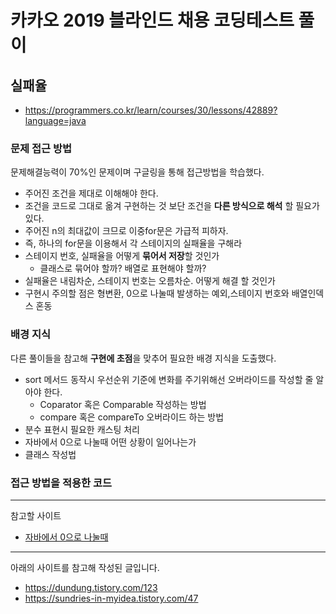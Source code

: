 # 카카오 2019 블라인드 채용 코딩테스트 풀이
## 실패율
- https://programmers.co.kr/learn/courses/30/lessons/42889?language=java

### 문제 접근 방법
문제해결능력이 70%인 문제이며 구글링을 통해 접근방법을 학습했다.
- 주어진 조건을 제대로 이해해야 한다.
- 조건을 코드로 그대로 옮겨 구현하는 것 보단 조건을 **다른 방식으로 해석** 할 필요가 있다.
- 주어진 n의 최대값이 크므로 이중for문은 가급적 피하자.
- 즉, 하나의 for문을 이용해서 각 스테이지의 실패율을 구해라
- 스테이지 번호, 실패율을 어떻게 **묶어서 저장**할 것인가
    - 클래스로 묶어야 할까? 배열로 표현해야 할까?
- 실패율은 내림차순, 스테이지 번호는 오름차순. 어떻게 해결 할 것인가
- 구현시 주의할 점은 형변환, 0으로 나눌때 발생하는 예외,스테이지 번호와 배열인덱스 혼동

### 배경 지식
다른 풀이들을 참고해 **구현에 초점**을 맞추어 필요한 배경 지식을 도출했다.
- sort 메서드 동작시 우선순위 기준에 변화를 주기위해선 오버라이드를 작성할 줄 알아야 한다.
    - Coparator 혹은 Comparable 작성하는 방법
    - compare 혹은 compareTo 오버라이드 하는 방법
- 분수 표현시 필요한 캐스팅 처리
- 자바에서 0으로 나눌때 어떤 상황이 일어나는가
- 클래스 작성법


### 접근 방법을 적용한 코드



---
참고할 사이트
- [자바에서 0으로 나눌때](https://maktooob.tistory.com/22)


---
아래의 사이트를 참고해 작성된 글입니다.
- https://dundung.tistory.com/123
- https://sundries-in-myidea.tistory.com/47